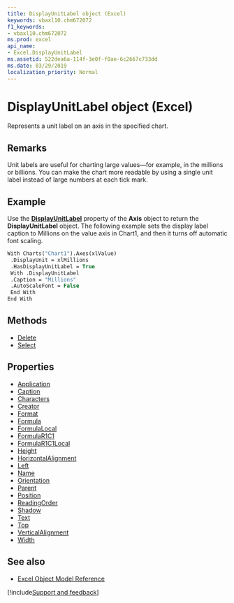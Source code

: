 ```yaml
---
title: DisplayUnitLabel object (Excel)
keywords: vbaxl10.chm672072
f1_keywords:
- vbaxl10.chm672072
ms.prod: excel
api_name:
- Excel.DisplayUnitLabel
ms.assetid: 522dea6a-114f-3e0f-f8ae-6c2667c733dd
ms.date: 03/29/2019
localization_priority: Normal
---
```



# DisplayUnitLabel object (Excel)

Represents a unit label on an axis in the specified chart.


## Remarks

Unit labels are useful for charting large values—for example, in the millions or billions. You can make the chart more readable by using a single unit label instead of large numbers at each tick mark.


## Example

Use the **[DisplayUnitLabel](Excel.Axis.DisplayUnitLabel.md)** property of the **Axis** object to return the **DisplayUnitLabel** object. The following example sets the display label caption to Millions on the value axis in Chart1, and then it turns off automatic font scaling.

```vb
With Charts("Chart1").Axes(xlValue) 
 .DisplayUnit = xlMillions 
 .HasDisplayUnitLabel = True 
 With .DisplayUnitLabel 
 .Caption = "Millions" 
 .AutoScaleFont = False 
 End With 
End With
```

## Methods

- [Delete](Excel.DisplayUnitLabel.Delete.md)
- [Select](Excel.DisplayUnitLabel.Select.md)

## Properties

- [Application](Excel.DisplayUnitLabel.Application.md)
- [Caption](Excel.DisplayUnitLabel.Caption.md)
- [Characters](Excel.DisplayUnitLabel.Characters.md)
- [Creator](Excel.DisplayUnitLabel.Creator.md)
- [Format](Excel.DisplayUnitLabel.Format.md)
- [Formula](Excel.DisplayUnitLabel.Formula.md)
- [FormulaLocal](Excel.DisplayUnitLabel.FormulaLocal.md)
- [FormulaR1C1](Excel.DisplayUnitLabel.FormulaR1C1.md)
- [FormulaR1C1Local](Excel.DisplayUnitLabel.FormulaR1C1Local.md)
- [Height](Excel.DisplayUnitLabel.Height.md)
- [HorizontalAlignment](Excel.DisplayUnitLabel.HorizontalAlignment.md)
- [Left](Excel.DisplayUnitLabel.Left.md)
- [Name](Excel.DisplayUnitLabel.Name.md)
- [Orientation](Excel.DisplayUnitLabel.Orientation.md)
- [Parent](Excel.DisplayUnitLabel.Parent.md)
- [Position](Excel.DisplayUnitLabel.Position.md)
- [ReadingOrder](Excel.DisplayUnitLabel.ReadingOrder.md)
- [Shadow](Excel.DisplayUnitLabel.Shadow.md)
- [Text](Excel.DisplayUnitLabel.Text.md)
- [Top](Excel.DisplayUnitLabel.Top.md)
- [VerticalAlignment](Excel.DisplayUnitLabel.VerticalAlignment.md)
- [Width](Excel.DisplayUnitLabel.Width.md)

## See also

- [Excel Object Model Reference](overview/Excel/object-model.md)

[!include[Support and feedback](~/includes/feedback-boilerplate.md)]